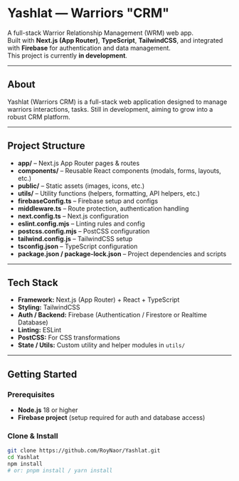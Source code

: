 # Yashlat — Warriors "CRM"

A full-stack Warrior Relationship Management (WRM) web app.  
Built with **Next.js (App Router)**, **TypeScript**, **TailwindCSS**, and integrated with **Firebase** for authentication and data management.  
This project is currently **in development**.

---

##  About

Yashlat (Warriors CRM) is a full-stack web application designed to manage warriors interactions, tasks. Still in development, aiming to grow into a robust CRM platform.

---

##  Project Structure

- **app/** – Next.js App Router pages & routes  
- **components/** – Reusable React components (modals, forms, layouts, etc.)  
- **public/** – Static assets (images, icons, etc.)  
- **utils/** – Utility functions (helpers, formatting, API helpers, etc.)  
- **firebaseConfig.ts** – Firebase setup and configs  
- **middleware.ts** – Route protection, authentication handling  
- **next.config.ts** – Next.js configuration  
- **eslint.config.mjs** – Linting rules and config  
- **postcss.config.mjs** – PostCSS configuration  
- **tailwind.config.js** – TailwindCSS setup  
- **tsconfig.json** – TypeScript configuration  
- **package.json / package-lock.json** – Project dependencies and scripts  
---

##  Tech Stack

- **Framework:** Next.js (App Router) + React + TypeScript  
- **Styling:** TailwindCSS  
- **Auth / Backend:** Firebase (Authentication / Firestore or Realtime Database)  
- **Linting:** ESLint  
- **PostCSS:** For CSS transformations  
- **State / Utils:** Custom utility and helper modules in `utils/`

---

##  Getting Started

### Prerequisites

- **Node.js** 18 or higher  
- **Firebase project** (setup required for auth and database access)

### Clone & Install

```bash
git clone https://github.com/RoyNaor/Yashlat.git
cd Yashlat
npm install
# or: pnpm install / yarn install
